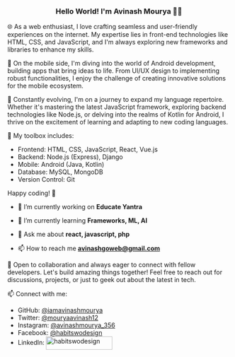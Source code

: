 <h3 align="center">Hello World! I'm Avinash Mourya 👨‍💻</h3>

🌐 As a web enthusiast, I love crafting seamless and user-friendly experiences on the internet. My expertise lies in front-end technologies like HTML, CSS, and JavaScript, and I'm always exploring new frameworks and libraries to enhance my skills.

📱 On the mobile side, I'm diving into the world of Android development, building apps that bring ideas to life. From UI/UX design to implementing robust functionalities, I enjoy the challenge of creating innovative solutions for the mobile ecosystem.

🚀 Constantly evolving, I'm on a journey to expand my language repertoire. Whether it's mastering the latest JavaScript framework, exploring backend technologies like Node.js, or delving into the realms of Kotlin for Android, I thrive on the excitement of learning and adapting to new coding languages.

🔧 My toolbox includes:
  - Frontend: HTML, CSS, JavaScript, React, Vue.js
  - Backend: Node.js (Express), Django
  - Mobile: Android (Java, Kotlin)
  - Database: MySQL, MongoDB
  - Version Control: Git

Happy coding! 🚀


- 🔭 I’m currently working on **Educate Yantra**

- 🌱 I’m currently learning **Frameworks, ML, AI**

- 💬 Ask me about **react, javascript, php**

- 📫 How to reach me **avinashgoweb@gmail.com**

🌟 Open to collaboration and always eager to connect with fellow developers. Let's build amazing things together! Feel free to reach out for discussions, projects, or just to geek out about the latest in tech.

📫 Connect with me:
- GitHub: <a href="https://www.github.com/iamavinashmourya" target="blank">@iamavinashmourya</a>
- Twitter: <a href="https://www.twitter.com/mouryaavinash12" target="blank">@mouryaavinash12</a>
- Instagram: <a href="https://www.instagram.com/avinashmourya_356" target="blank">@avinashmourya_356</a>
- Facebook: <a href="https://www.facebook.com/habitswodesign" target="blank">@habitswodesign</a>
- LinkedIn: <a href="https://www.linkedin.com/in/iamavinashmourya" target="blank"><img align="center" src="https://www.learninglight.com/wp-content/uploads/2017/06/linkedin.png" alt="habitswodesign" height="30px" width="150px" /></a>
